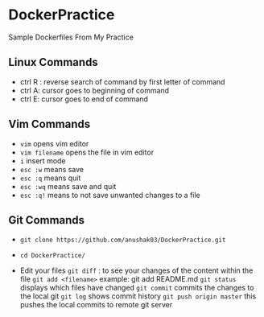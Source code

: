 # DockerPractice
Sample Dockerfiles From My Practice

## Linux Commands
- ctrl R : reverse search of command by first letter of command
- ctrl A: cursor goes to beginning of command
- ctrl E: cursor goes to end of command

## Vim Commands
- `vim` opens vim editor
- `vim filename` opens the file in vim editor
- `i` insert mode
- `esc :w` means save
- `esc :q` means quit
- `esc :wq` means save and quit
- `esc :q!` means to not save unwanted changes to a file


## Git Commands
- `git clone https://github.com/anushak03/DockerPractice.git`
- `cd DockerPractice/`

- Edit your files
`git diff` : to see your changes of the content within the file
`git add <filename>` example: git add README.md
`git status` displays which files have changed
`git commit` commits the changes to the local git
`git log` shows commit history 
`git push origin master` this pushes the local commits to remote git server


